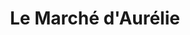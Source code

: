 ---
title: "Le Marché d'Aurélie"
url: /saint-julien-de-lescap/le-marche-daurelie/
shop: Lebensmittel
---